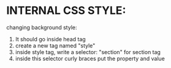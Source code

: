 INTERNAL CSS STYLE:
===================

changing background style: 
1. It should go inside head tag
2. create a new tag named "style"
3. inside style tag, write a selector: "section" for section tag
4. inside this selector curly braces put the property and value 